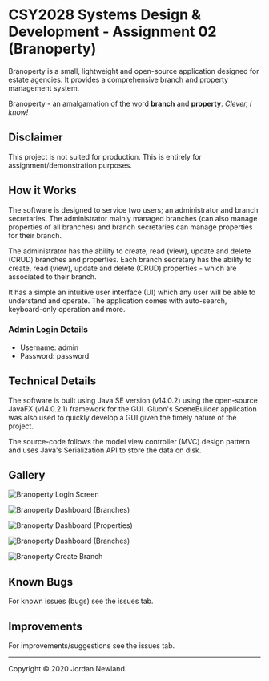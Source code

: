 # CSY2028 Systems Design & Development - Assignment 02 (Branoperty)

Branoperty is a small, lightweight and open-source application designed for estate agencies. It provides a comprehensive branch and property management system.

Branoperty - an amalgamation of the word **branch** and **property**. _Clever, I know!_

## Disclaimer

This project is not suited for production. This is entirely for assignment/demonstration purposes.

## How it Works

The software is designed to service two users; an administrator and branch secretaries. The administrator mainly managed branches (can also manage properties of all branches) and branch secretaries can manage properties for their branch.

The administrator has the ability to create, read (view), update and delete (CRUD) branches and properties. Each branch secretary has the ability to create, read (view), update and delete (CRUD) properties - which are associated to their branch.

It has a simple an intuitive user interface (UI) which any user will be able to understand and operate. The application comes with auto-search, keyboard-only operation and more.

### Admin Login Details

- Username: admin
- Password: password

## Technical Details

The software is built using Java SE version (v14.0.2) using the open-source JavaFX (v14.0.2.1) framework for the GUI. Gluon's SceneBuilder application was also used to quickly develop a GUI given the timely nature of the project.

The source-code follows the model view controller (MVC) design pattern and uses Java's Serialization API to store the data on disk.

## Gallery

![Branoperty Login Screen](https://cdn.jenewland.me.uk/media/images/branoperty-login.png)

![Branoperty Dashboard (Branches)](https://cdn.jenewland.me.uk/media/images/branoperty-dashboard-branches.png)

![Branoperty Dashboard (Properties)](https://cdn.jenewland.me.uk/media/images/branoperty-dashboard-properties.png)

![Branoperty Dashboard (Branches)](https://cdn.jenewland.me.uk/media/images/branoperty-property-update.png)

![Branoperty Create Branch](https://cdn.jenewland.me.uk/media/images/branoperty-branch-create.png)

## Known Bugs

For known issues (bugs) see the issues tab.

## Improvements

For improvements/suggestions see the issues tab.

---

Copyright © 2020 Jordan Newland.
